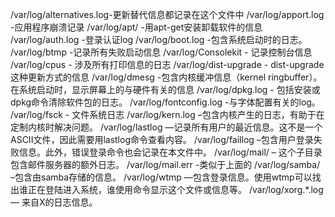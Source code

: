 /var/log/alternatives.log-更新替代信息都记录在这个文件中
/var/log/apport.log -应用程序崩溃记录
/var/log/apt/   -用apt-get安装卸载软件的信息
/var/log/auth.log  -登录认证log
/var/log/boot.log  -包含系统启动时的日志。
/var/log/btmp    -记录所有失败启动信息
/var/log/Consolekit  - 记录控制台信息
/var/log/cpus     - 涉及所有打印信息的日志
/var/log/dist-upgrade  - dist-upgrade这种更新方式的信息
/var/log/dmesg    -包含内核缓冲信息（kernel ringbuffer）。在系统启动时，显示屏幕上的与硬件有关的信息
/var/log/dpkg.log   - 包括安装或dpkg命令清除软件包的日志。
/var/log/fontconfig.log -与字体配置有关的log。
/var/log/fsck     - 文件系统日志
/var/log/kern.log –包含内核产生的日志，有助于在定制内核时解决问题。
/var/log/lastlog —记录所有用户的最近信息。这不是一个ASCII文件，因此需要用lastlog命令查看内容。
/var/log/faillog –包含用户登录失败信息。此外，错误登录命令也会记录在本文件中。
/var/log/mail/ – 这个子目录包含邮件服务器的额外日志。
/var/log/mail.err    -类似于上面的
/var/log/samba/ –包含由samba存储的信息。
/var/log/wtmp —包含登录信息。使用wtmp可以找出谁正在登陆进入系统，谁使用命令显示这个文件或信息等。
/var/log/xorg.*.log— 来自X的日志信息。
